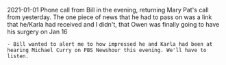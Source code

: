 2021-01-01
	  Phone call from Bill in the evening, returning Mary Pat's call from yesterday. The one piece of news that he had to pass on was a link that he/Karla had received and I didn't, that Owen was finally going to have his surgery on Jan 16
	  
	- Bill wanted to alert me to how impressed he and Karla had been at hearing Michael Curry on PBS Newshour this evening. We'll have to listen.